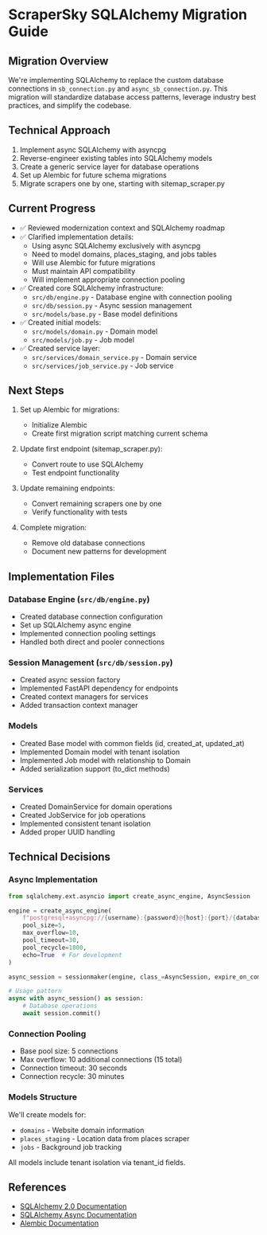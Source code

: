 # ScraperSky SQLAlchemy Migration Guide

## Migration Overview

We're implementing SQLAlchemy to replace the custom database connections in `sb_connection.py` and `async_sb_connection.py`. This migration will standardize database access patterns, leverage industry best practices, and simplify the codebase.

## Technical Approach

1. Implement async SQLAlchemy with asyncpg
2. Reverse-engineer existing tables into SQLAlchemy models
3. Create a generic service layer for database operations
4. Set up Alembic for future schema migrations
5. Migrate scrapers one by one, starting with sitemap_scraper.py

## Current Progress

- ✅ Reviewed modernization context and SQLAlchemy roadmap
- ✅ Clarified implementation details:
  - Using async SQLAlchemy exclusively with asyncpg
  - Need to model domains, places_staging, and jobs tables
  - Will use Alembic for future migrations
  - Must maintain API compatibility
  - Will implement appropriate connection pooling
- ✅ Created core SQLAlchemy infrastructure:
  - `src/db/engine.py` - Database engine with connection pooling
  - `src/db/session.py` - Async session management
  - `src/models/base.py` - Base model definitions
- ✅ Created initial models:
  - `src/models/domain.py` - Domain model
  - `src/models/job.py` - Job model
- ✅ Created service layer:
  - `src/services/domain_service.py` - Domain service
  - `src/services/job_service.py` - Job service

## Next Steps

1. Set up Alembic for migrations:

   - Initialize Alembic
   - Create first migration script matching current schema

2. Update first endpoint (sitemap_scraper.py):

   - Convert route to use SQLAlchemy
   - Test endpoint functionality

3. Update remaining endpoints:

   - Convert remaining scrapers one by one
   - Verify functionality with tests

4. Complete migration:
   - Remove old database connections
   - Document new patterns for development

## Implementation Files

### Database Engine (`src/db/engine.py`)

- Created database connection configuration
- Set up SQLAlchemy async engine
- Implemented connection pooling settings
- Handled both direct and pooler connections

### Session Management (`src/db/session.py`)

- Created async session factory
- Implemented FastAPI dependency for endpoints
- Created context managers for services
- Added transaction context manager

### Models

- Created Base model with common fields (id, created_at, updated_at)
- Implemented Domain model with tenant isolation
- Implemented Job model with relationship to Domain
- Added serialization support (to_dict methods)

### Services

- Created DomainService for domain operations
- Created JobService for job operations
- Implemented consistent tenant isolation
- Added proper UUID handling

## Technical Decisions

### Async Implementation

```python
from sqlalchemy.ext.asyncio import create_async_engine, AsyncSession

engine = create_async_engine(
    f"postgresql+asyncpg://{username}:{password}@{host}:{port}/{database}",
    pool_size=5,
    max_overflow=10,
    pool_timeout=30,
    pool_recycle=1800,
    echo=True  # For development
)

async_session = sessionmaker(engine, class_=AsyncSession, expire_on_commit=False)

# Usage pattern
async with async_session() as session:
    # Database operations
    await session.commit()
```

### Connection Pooling

- Base pool size: 5 connections
- Max overflow: 10 additional connections (15 total)
- Connection timeout: 30 seconds
- Connection recycle: 30 minutes

### Models Structure

We'll create models for:

- `domains` - Website domain information
- `places_staging` - Location data from places scraper
- `jobs` - Background job tracking

All models include tenant isolation via tenant_id fields.

## References

- [SQLAlchemy 2.0 Documentation](https://docs.sqlalchemy.org/en/20/)
- [SQLAlchemy Async Documentation](https://docs.sqlalchemy.org/en/20/orm/extensions/asyncio.html)
- [Alembic Documentation](https://alembic.sqlalchemy.org/en/latest/)
